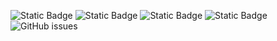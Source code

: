 ![Static Badge](https://img.shields.io/badge/blacklists-60-000000) ![Static Badge](https://img.shields.io/badge/blacklisted-2898598-cc0000) ![Static Badge](https://img.shields.io/badge/whitelisted-2242-00CC00) ![Static Badge](https://img.shields.io/badge/streaming_blacklist-28106-000000) ![GitHub issues](https://img.shields.io/github/issues/fabriziosalmi/blacklists)

